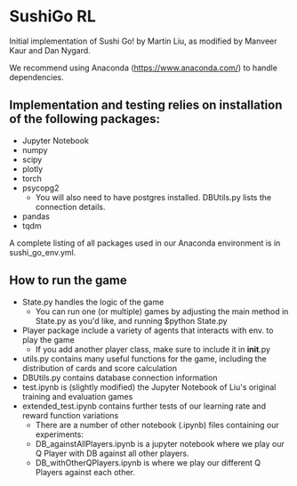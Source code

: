 # SushiGo RL #
Initial implementation of Sushi Go! by Martin Liu, as modified by Manveer Kaur and Dan Nygard.


We recommend using Anaconda (https://www.anaconda.com/) to handle dependencies.

## Implementation and testing relies on installation of the following packages: ##
- Jupyter Notebook
- numpy
- scipy
- plotly
- torch
- psycopg2
    - You will also need to have postgres installed. DBUtils.py lists the connection details.
- pandas
- tqdm

A complete listing of all packages used in our Anaconda environment is in sushi_go_env.yml.

## How to run the game ##
- State.py handles the logic of the game
    - You can run one (or multiple) games by adjusting the main method in State.py as you'd like, and running $python State.py  
- Player package include a variety of agents that interacts with env. to play the game
    - If you add another player class, make sure to include it in __init__.py
- utils.py contains many useful functions for the game, including the distribution of cards and score calculation
- DBUtils.py contains database connection information
- test.ipynb is (slightly modified) the Jupyter Notebook of Liu's original training and evaluation games
- extended_test.ipynb contains further tests of our learning rate and reward function variations
    - There are a number of other notebook (.ipynb) files containing our experiments:
    - DB_againstAllPlayers.ipynb is a jupyter notebook where we play our Q Player with DB against all other players.
    - DB_withOtherQPlayers.ipynb is where we play our different Q Players against each other.
